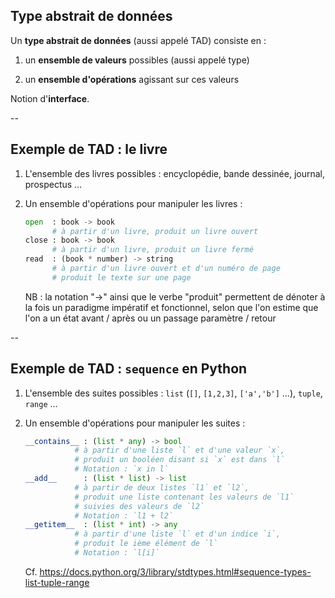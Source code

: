 ## Type abstrait de données

Un **type abstrait de données** (aussi appelé TAD) consiste en :

1. un **ensemble de valeurs** possibles (aussi appelé type)

2. un **ensemble d'opérations** agissant sur ces valeurs

Notion d'**interface**.

--

## Exemple de TAD : le livre

1. L'ensemble des livres possibles : encyclopédie, bande dessinée,
   journal, prospectus &hellip;

2. Un ensemble d'opérations pour manipuler les livres :

	```python
	open  : book -> book
		  # à partir d'un livre, produit un livre ouvert
	close : book -> book
		  # à partir d'un livre, produit un livre fermé
	read  : (book * number) -> string
	      # à partir d'un livre ouvert et d'un numéro de page
		  # produit le texte sur une page
	```

	NB : la notation "&rarr;" ainsi que le verbe "produit" permettent de
    dénoter à la fois un paradigme impératif et fonctionnel, selon que
    l'on estime que l'on a un état avant / après ou un passage
    paramètre / retour

--

## Exemple de TAD : `sequence`  en <span class="label">Python</span>


1. L'ensemble des suites possibles : `list` (`[]`, `[1,2,3]`, `['a','b']` &hellip;), `tuple`, `range` &hellip;
2. Un ensemble d'opérations pour manipuler les suites :

	```python
	__contains__ : (list * any) -> bool
               # à partir d'une liste `l` et d'une valeur `x`,
		       # produit un booléen disant si `x` est dans `l`
			   # Notation : `x in l`
    __add__      : (list * list) -> list
		       # à partir de deux listes `l1` et `l2`,
		       # produit une liste contenant les valeurs de `l1`
		       # suivies des valeurs de `l2`
			   # Notation : `l1 + l2`
    __getitem__  : (list * int) -> any
	           # à partir d'une liste `l` et d'un indice `i`,
		       # produit le ième élément de `l`
			   # Notation : `l[i]`
	```

	Cf. https://docs.python.org/3/library/stdtypes.html#sequence-types-list-tuple-range
